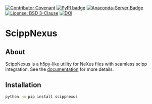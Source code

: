 [![Contributor Covenant](https://img.shields.io/badge/Contributor%20Covenant-2.1-4baaaa.svg)](CODE_OF_CONDUCT.md)
[![PyPI badge](http://img.shields.io/pypi/v/scippnexus.svg)](https://pypi.python.org/pypi/scippnexus)
[![Anaconda-Server Badge](https://anaconda.org/scipp/scippnexus/badges/version.svg)](https://anaconda.org/scipp/scippnexus)
[![License: BSD 3-Clause](https://img.shields.io/badge/License-BSD%203--Clause-blue.svg)](LICENSE)
[![DOI](https://zenodo.org/badge/475453428.svg)](https://zenodo.org/badge/latestdoi/475453428)

# ScippNexus

## About

ScippNexus is a h5py-like utility for NeXus files with seamless scipp integration.
See the [documentation](https://scipp.github.io/scippnexus) for more details.

## Installation

```sh
python -m pip install scippnexus
```
